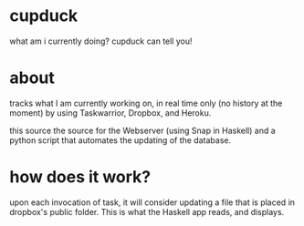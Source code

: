 cupduck
==

what am i currently doing? cupduck can tell you!


about
==

tracks what I am currently working on, in real time only (no history at the
moment) by using Taskwarrior, Dropbox, and Heroku.

this source the source for the Webserver (using Snap in Haskell) and a python
script that automates the updating of the database.


how does it work?
==

upon each invocation of task, it will consider updating a file that is placed
in dropbox's public folder. This is what the Haskell app reads, and displays.
